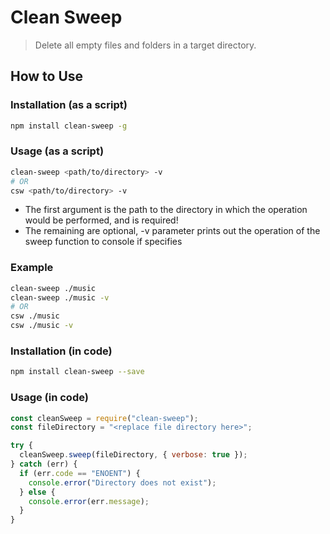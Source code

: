 # Clean Sweep

> Delete all empty files and folders in a target directory.

## How to Use

### Installation (as a script)

```bash
npm install clean-sweep -g
```

### Usage (as a script)

```bash
clean-sweep <path/to/directory> -v
# OR
csw <path/to/directory> -v

```

- The first argument is the path to the directory in which the operation would be performed, and is required!
- The remaining are optional, -v parameter prints out the operation of the sweep function to console if specifies

### Example

```bash
clean-sweep ./music
clean-sweep ./music -v
# OR
csw ./music
csw ./music -v
```

### Installation (in code)

```bash
npm install clean-sweep --save
```

### Usage (in code)

```javascript
const cleanSweep = require("clean-sweep");
const fileDirectory = "<replace file directory here>";

try {
  cleanSweep.sweep(fileDirectory, { verbose: true });
} catch (err) {
  if (err.code == "ENOENT") {
    console.error("Directory does not exist");
  } else {
    console.error(err.message);
  }
}
```
